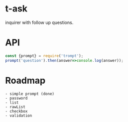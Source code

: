 # t-ask

inquirer with follow up questions.

# API
```js
const {prompt} = require('trompt');
prompt('question').then(answer=>console.log(answer));
```
# Roadmap
    - simple prompt (done)
    - password
    - list
    - rawList
    - checkbox
    - validation
